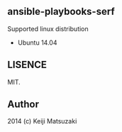 ansible-playbooks-serf
----------------------

Supported linux distribution

- Ubuntu 14.04

LISENCE
-------
MIT.

Author
------
2014 (c) Keiji Matsuzaki
